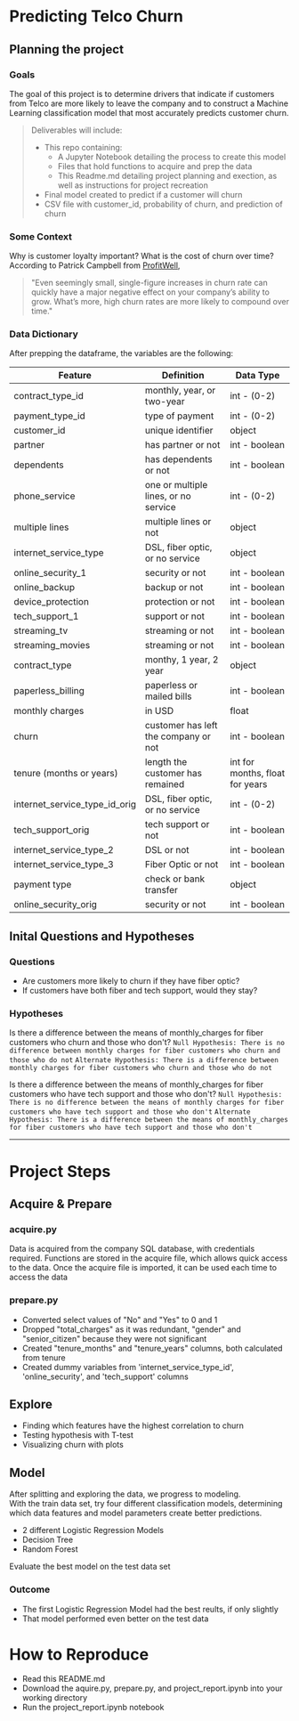 # **Predicting Telco Churn**

## Planning the project
### Goals
The goal of this project is to determine drivers that indicate if customers from Telco are more likely to leave the company and to construct a Machine Learning classification model that most accurately predicts customer churn.

>Deliverables will include:
> - This repo containing: 
>   - A Jupyter Notebook detailing the process to create this model
>   - Files that hold functions to acquire and prep the data
>   - This Readme.md detailing project planning and exection, as well as instructions for project recreation
> - Final model created to predict if a customer will churn
> - CSV file with customer_id, probability of churn, and prediction of churn

### Some Context
Why is customer loyalty important? What is the cost of churn over time?
According to Patrick Campbell from [ProfitWell](https://www.profitwell.com/customer-churn/analysis),
>"Even seemingly small, single-figure increases in churn rate 
>can quickly have a major negative effect on your company’s ability 
>to grow. What’s more, high churn rates are more likely to compound 
>over time."

### Data Dictionary

After prepping the dataframe, the variables are the following:

| Feature                       | Definition                            | Data Type                          |
|-------------------------------|---------------------------------------|------------------------------------|
|contract_type_id               |monthly, year, or two-year             |int - (0-2)                         |
|payment_type_id                |type of payment                        |int - (0-2)                         |
|customer_id                    |unique identifier                      |object                              |
|partner                        |has partner or not                     |int - boolean                       |
|dependents                     |has dependents or not                  |int - boolean                       |
|phone_service                  |one or multiple lines, or no service   |int - (0-2)                         |
|multiple lines                 |multiple lines or not                  |object                              |
|internet_service_type          |DSL, fiber optic, or no service        |object                              |
|online_security_1              |security or not                        |int - boolean                       |
|online_backup                  |backup or not                          |int - boolean                       |
|device_protection              |protection or not                      |int - boolean                       |
|tech_support_1                 |support or not                         |int - boolean                       |
|streaming_tv                   |streaming or not                       |int - boolean                       |
|streaming_movies               |streaming or not                       |int - boolean                       |
|contract_type                  |monthy, 1 year, 2 year                 |object                              |
|paperless_billing              |paperless or mailed bills              |int - boolean                       |
|monthly charges                |in USD                                 |float                               |
|churn                          |customer has left the company or not   |int - boolean                       |
|tenure (months or years)       |length the customer has remained       |int for months, float for years     |
|internet_service_type_id_orig  |DSL, fiber optic, or no service        |int - (0-2)                         |
|tech_support_orig              |tech support or not                    |int - boolean                       |
|internet_service_type_2        |DSL or not                             |int - boolean                       |                 
|internet_service_type_3        |Fiber Optic or not                     |int - boolean                       |
|payment type                   |check or bank transfer                 |object                              |
|online_security_orig           |security or not                        |int - boolean                       |



## Inital Questions and Hypotheses
### Questions
- Are customers more likely to churn if they have fiber optic?
- If customers have both fiber and tech support, would they stay?
### Hypotheses
Is there a difference between the means of monthly_charges for fiber customers who churn and those who don't? 
`Null Hypothesis: There is no difference between monthly charges for fiber customers who churn and those who do not`
`Alternate Hypothesis: There is a difference between monthly charges for fiber customers who churn and those who do not`

Is there a difference between the means of monthly_charges for fiber customers who have tech support and those who don't? 
`Null Hypothesis: There is no difference between the means of monthly charges for fiber customers who have tech support and those who don't`
`Alternate Hypothesis: There is a difference between the means of monthly_charges for fiber customers who have tech support and those who don't`

****
# **Project Steps**
## Acquire & Prepare
### acquire.py
Data is acquired from the company SQL database, with credentials required. Functions are stored in the acquire file, which allows quick access to the data. Once the acquire file is imported, it can be used each time to access the data

### prepare.py
- Converted select values of "No" and "Yes" to 0 and 1
- Dropped "total_charges" as it was redundant, "gender" and "senior_citizen" because they were not significant
- Created "tenure_months" and "tenure_years" columns, both calculated from tenure
- Created dummy variables from 'internet_service_type_id', 'online_security', and 'tech_support' columns

## Explore
- Finding which features have the highest correlation to churn
- Testing hypothesis with T-test
- Visualizing churn with plots

## Model
After splitting and exploring the data, we progress to modeling.  
With the train data set, try four different classification models, determining which data features and model parameters create better predictions.
- 2 different Logistic Regression Models
- Decision Tree
- Random Forest

Evaluate the best model on the test data set
### Outcome
- The first Logistic Regression Model had the best reults, if only slightly
- That model performed even better on the test data

# **How to Reproduce**
- Read this README.md
- Download the aquire.py, prepare.py, and project_report.ipynb into your working directory
- Run the project_report.ipynb notebook
